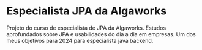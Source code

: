 # Especialista JPA da Algaworks

Projeto do curso de especialista de JPA da Algaworks. Estudos aprofundados sobre JPA e usabilidades do dia a dia em empresas.
Um dos meus objetivos para 2024 para especialista java backend.

